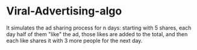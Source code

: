 # Viral-Advertising-algo
It simulates the ad sharing process for n days: starting with 5 shares, each day half of them "like" the ad, those likes are added to the total, and then each like shares it with 3 more people for the next day.

